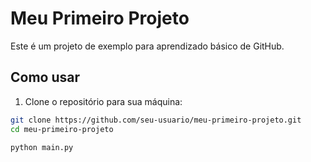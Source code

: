 # Meu Primeiro Projeto

Este é um projeto de exemplo para aprendizado básico de GitHub.

## Como usar

1. Clone o repositório para sua máquina:

```bash
git clone https://github.com/seu-usuario/meu-primeiro-projeto.git
cd meu-primeiro-projeto

python main.py
